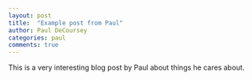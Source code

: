 ```yaml
---
layout: post
title:  "Example post from Paul"
author: Paul DeCoursey
categories: paul
comments: true
---
```

This is a very interesting blog post by Paul about things he cares about.
